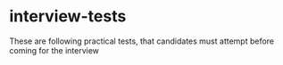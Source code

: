 # interview-tests
These are following practical tests, that candidates must attempt before coming for the interview

